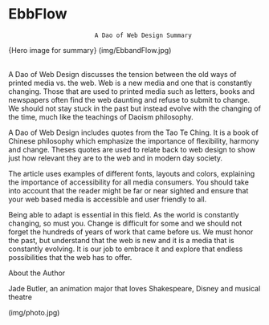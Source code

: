 # EbbFlow

                            A Dao of Web Design Summary
                       
{Hero image for summary} (img/EbbandFlow.jpg)                       
                     



A Dao of Web Design discusses the tension between the old ways of printed media vs. the web. 
Web is a new media and one that is constantly changing. Those that are used to printed media such as letters, 
books and newspapers often find the web daunting and refuse to submit to change. We should not stay stuck in the past 
but instead evolve with the changing of the time, much like the teachings of Daoism philosophy.


A Dao of Web Design includes quotes from the Tao Te Ching. It is a book of Chinese philosophy which emphasize the
importance of flexibility, harmony and change. Theses quotes are used to relate back to web design to show just how 
relevant they are to the web and in modern day society.

The article uses examples of different fonts, layouts and colors, explaining the importance of accessibility 
for all media consumers. You should take into account that the reader might be far or near sighted and ensure 
that your web based media is accessible and user friendly to all. 

Being able to adapt is essential in this field. As the world is constantly changing, so must you. 
Change is difficult for some and we should not forget the hundreds of years of work that came before us. 
We must honor the past, but understand that the web is new and it is a media that is constantly evolving. 
It is our job to embrace it and explore that endless possibilities that the web has to offer.








About the Author

Jade Butler, an animation major that loves Shakespeare, Disney and musical theatre

(img/photo.jpg)  
